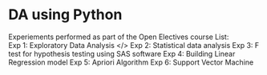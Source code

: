 # DA using Python
Experiements performed as part of the Open Electives course
List:
<br> Exp 1: Exploratory Data Analysis </>
Exp 2: Statistical data analysis
Exp 3: F test for hypothesis testing using SAS software
Exp 4: Building Linear Regression model 
Exp 5: Apriori Algorithm
Exp 6: Support Vector Machine 
